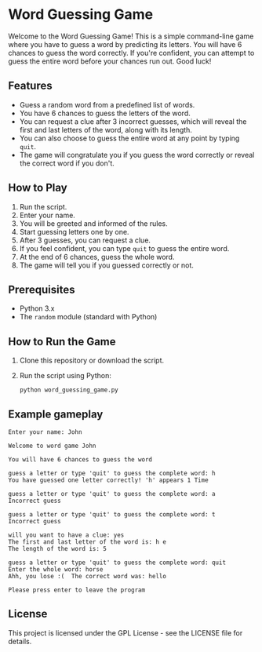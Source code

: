 # Word Guessing Game

Welcome to the Word Guessing Game! This is a simple command-line game where you have to guess a word by predicting its letters. You will have 6 chances to guess the word correctly. If you're confident, you can attempt to guess the entire word before your chances run out. Good luck!

## Features

- Guess a random word from a predefined list of words.
- You have 6 chances to guess the letters of the word.
- You can request a clue after 3 incorrect guesses, which will reveal the first and last letters of the word, along with its length.
- You can also choose to guess the entire word at any point by typing `quit`.
- The game will congratulate you if you guess the word correctly or reveal the correct word if you don't.

## How to Play

1. Run the script.
2. Enter your name.
3. You will be greeted and informed of the rules.
4. Start guessing letters one by one.
5. After 3 guesses, you can request a clue.
6. If you feel confident, you can type `quit` to guess the entire word.
7. At the end of 6 chances, guess the whole word.
8. The game will tell you if you guessed correctly or not.

## Prerequisites

- Python 3.x
- The `random` module (standard with Python)

## How to Run the Game

1. Clone this repository or download the script.
2. Run the script using Python:

   ```
   python word_guessing_game.py
   ```

## Example gameplay

```
Enter your name: John

Welcome to word game John

You will have 6 chances to guess the word

guess a letter or type 'quit' to guess the complete word: h
You have guessed one letter correctly! 'h' appears 1 Time

guess a letter or type 'quit' to guess the complete word: a
Incorrect guess

guess a letter or type 'quit' to guess the complete word: t
Incorrect guess

will you want to have a clue: yes
The first and last letter of the word is: h e
The length of the word is: 5

guess a letter or type 'quit' to guess the complete word: quit
Enter the whole word: horse
Ahh, you lose :(  The correct word was: hello

Please press enter to leave the program

```

## License

This project is licensed under the GPL License - see the LICENSE file for details.
